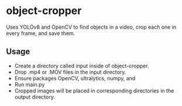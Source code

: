 # object-cropper
Uses YOLOv8 and OpenCV to find objects in a video, crop each one in every frame, and save them.

## Usage

- Create a directory called input inside of object-cropper.
- Drop .mp4 or .MOV files in the input directory.
- Ensure packages OpenCV, ultralytics, numpy, and 
- Run main.py
- Cropped images will be placed in corresponding directories in the output directory.

